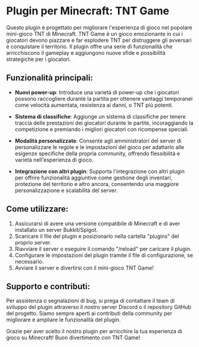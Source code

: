 # Plugin per Minecraft: TNT Game

Questo plugin è progettato per migliorare l'esperienza di gioco nel popolare mini-gioco TNT di Minecraft. TNT Game è un gioco emozionante in cui i giocatori devono piazzare e far esplodere TNT per distruggere gli avversari e conquistare il territorio. Il plugin offre una serie di funzionalità che arricchiscono il gameplay e aggiungono nuove sfide e possibilità strategiche per i giocatori.

## Funzionalità principali:

- **Nuovi power-up**: Introduce una varietà di power-up che i giocatori possono raccogliere durante la partita per ottenere vantaggi temporanei come velocità aumentata, resistenza ai danni, o TNT più potenti.
  
- **Sistema di classifiche**: Aggiunge un sistema di classifiche per tenere traccia delle prestazioni dei giocatori durante le partite, incoraggiando la competizione e premiando i migliori giocatori con ricompense speciali.

- **Modalità personalizzate**: Consente agli amministratori del server di personalizzare le regole e le impostazioni del gioco per adattarlo alle esigenze specifiche della propria community, offrendo flessibilità e varietà nell'esperienza di gioco.

- **Integrazione con altri plugin**: Supporta l'integrazione con altri plugin per offrire funzionalità aggiuntive come gestione degli inventari, protezione del territorio e altro ancora, consentendo una maggiore personalizzazione e scalabilità del server.

## Come utilizzare:

1. Assicurarsi di avere una versione compatibile di Minecraft e di aver installato un server Bukkit/Spigot.
2. Scaricare il file del plugin e posizionarlo nella cartella "plugins" del proprio server.
3. Riavviare il server o eseguire il comando "/reload" per caricare il plugin.
4. Configurare le impostazioni del plugin tramite il file di configurazione, se necessario.
5. Avviare il server e divertirsi con il mini-gioco TNT Game!

## Supporto e contributi:

Per assistenza o segnalazioni di bug, si prega di contattare il team di sviluppo del plugin attraverso il nostro server Discord o il repository GitHub del progetto. Siamo sempre aperti ai contributi della community per migliorare e ampliare le funzionalità del plugin.

Grazie per aver scelto il nostro plugin per arricchire la tua esperienza di gioco su Minecraft! Buon divertimento con TNT Game!